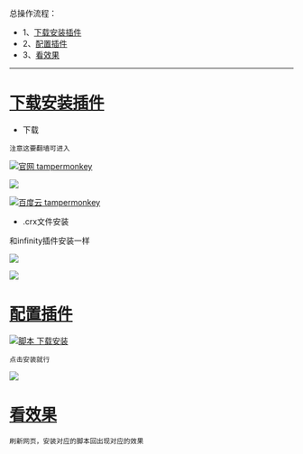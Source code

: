 总操作流程：
- 1、[下载安装插件](#GoogleChrome-01)
- 2、[配置插件](#GoogleChrome-02)
- 3、[看效果](#GoogleChrome-03)

***


# <a name="GoogleChrome-01" href="#" >下载安装插件</a>

- 下载

`注意这要翻墙可进入`

[![](https://img.shields.io/badge/官网-tampermonkey-red.svg "官网 tampermonkey")](https://tampermonkey.net/)

![](image/4-1.png)

[![](https://img.shields.io/badge/百度云-tampermonkey-green.svg "百度云 tampermonkey")](https://pan.baidu.com/s/1lO2_S1wBWaa8TmXGL6fpYg)

- .crx文件安装

和infinity插件安装一样

![](image/3-2.png)

![](image/3-3.png)

# <a name="GoogleChrome-02" href="#" >配置插件</a>

[![](https://img.shields.io/badge/脚本-下载安装-yellow.svg "脚本 下载安装")](https://greasyfork.org/zh-CN/scripts)

`点击安装就行`

![](image/4-2.png)

# <a name="GoogleChrome-03" href="#" >看效果</a>

`刷新网页，安装对应的脚本回出现对应的效果`
